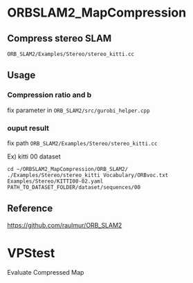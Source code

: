 # ORBSLAM2_MapCompression



## Compress stereo SLAM
`ORB_SLAM2/Examples/Stereo/stereo_kitti.cc`



## Usage
### Compression ratio and b
fix parameter in `ORB_SLAM2/src/gurobi_helper.cpp`

### ouput result
fix path `ORB_SLAM2/Examples/Stereo/stereo_kitti.cc`

Ex) kitti 00 dataset
```
cd ~/ORBSLAM2_MapCompression/ORB_SLAM2/
./Examples/Stereo/stereo_kitti Vocabulary/ORBvoc.txt Examples/Stereo/KITTI00-02.yaml PATH_TO_DATASET_FOLDER/dataset/sequences/00
```

## Reference
https://github.com/raulmur/ORB_SLAM2


# VPStest
Evaluate Compressed Map

